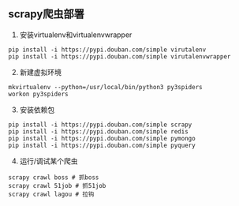 ## scrapy爬虫部署

1. 安装virtualenv和virtualenvwrapper

```
pip install -i https://pypi.douban.com/simple virutalenv
pip install -i https://pypi.douban.com/simple virutalenvwrapper
```

2. 新建虚拟环境

```
mkvirtualenv --python=/usr/local/bin/python3 py3spiders
workon py3spiders
```

3. 安装依赖包

```
pip install -i https://pypi.douban.com/simple scrapy
pip install -i https://pypi.douban.com/simple redis
pip install -i https://pypi.douban.com/simple pymongo
pip install -i https://pypi.douban.com/simple pyquery
```

4. 运行/调试某个爬虫

```
scrapy crawl boss # 抓boss
scrapy crawl 51job # 抓51job
scrapy crawl lagou # 拉钩
```